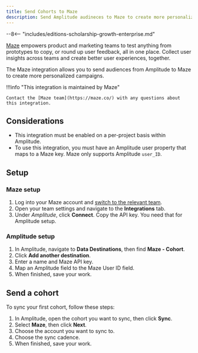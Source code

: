 ```yaml
---
title: Send Cohorts to Maze
description: Send Amplitude audineces to Maze to create more personalized campaigns.
---
```

--8<-- "includes/editions-scholarship-growth-enterprise.md"

[Maze](https://maze.co/) empowers product and marketing teams to test anything from prototypes to copy, or round up user feedback, all in one place. Collect user insights across teams and create better user experiences, together.

The Maze integration allows you to send audiences from Amplitude to Maze to create more personalized campaigns.

!!!info "This integration is maintained by Maze"
    
    Contact the [Maze team](https://maze.co/) with any questions about this integration.

## Considerations

- This integration must be enabled on a per-project basis within Amplitude.
- To use this integration, you must have an Amplitude user property that maps to a Maze key. Maze only supports Amplitude `user_ID`. 

## Setup

### Maze setup

1. Log into your Maze account and [switch to the relevant team](https://help.maze.co/hc/en-us/articles/4651328987155-Switching-between-teams).
2. Open your team settings and navigate to the **Integrations** tab.
3. Under *Amplitude*, click **Connect**. Copy the API key. You need that for Amplitude setup.

### Amplitude setup

1. In Amplitude, navigate to **Data Destinations**, then find **Maze - Cohort**.
2. Click **Add another destination**.
3. Enter a name and Maze API key.
4. Map an Amplitude field to the Maze User ID field.
5. When finished, save your work.

## Send a cohort

To sync your first cohort, follow these steps:

1. In Amplitude, open the cohort you want to sync, then click **Sync**.
2. Select **Maze**, then click **Next**.
3. Choose the account you want to sync to.
4. Choose the sync cadence.
5. When finished, save your work.